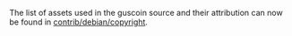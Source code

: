 The list of assets used in the guscoin source and their attribution can now be found in [contrib/debian/copyright](../contrib/debian/copyright).

